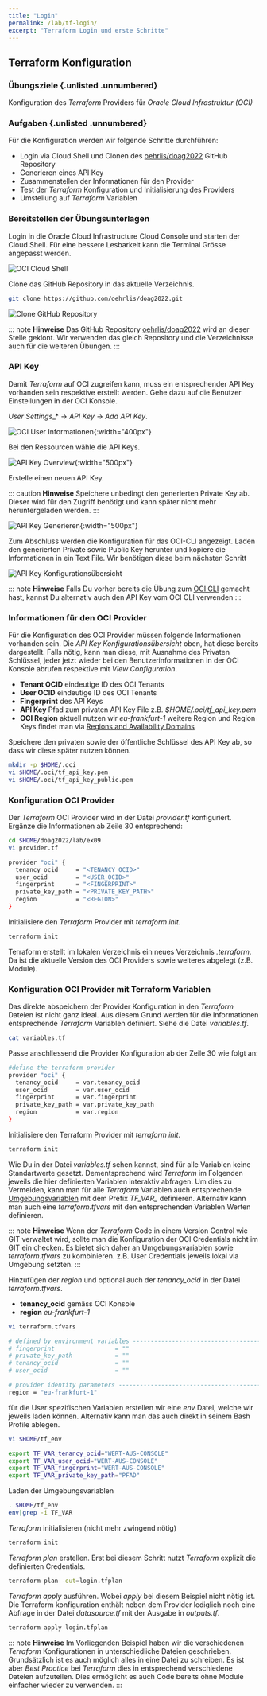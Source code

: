 ```yaml
---
title: "Login"
permalink: /lab/tf-login/
excerpt: "Terraform Login und erste Schritte"
---
```

<!-- markdownlint-disable MD013 -->
<!-- markdownlint-disable MD025 -->
<!-- markdownlint-disable MD033 -->
<!-- markdownlint-disable MD041 -->
## Terraform Konfiguration

### Übungsziele {.unlisted .unnumbered}

Konfiguration des *Terraform* Providers für *Oracle Cloud Infrastruktur (OCI)*

### Aufgaben {.unlisted .unnumbered}

Für die Konfiguration werden wir folgende Schritte durchführen:

- Login via Cloud Shell und Clonen des [oehrlis/doag2022](https://github.com/oehrlis/doag2022) GitHub Repository
- Generieren eines API Key
- Zusammenstellen der Informationen für den Provider
- Test der *Terraform* Konfiguration und Initialisierung des Providers
- Umstellung auf *Terraform* Variablen

### Bereitstellen der Übungsunterlagen

Login in die Oracle Cloud Infrastructure Cloud Console und starten der Cloud Shell.
Für eine bessere Lesbarkeit kann die Terminal Grösse angepasst werden.

![OCI Cloud Shell](../../images/1x09-cloud-shell-start.png)

Clone das GitHub Repository in das aktuelle Verzeichnis.

```bash
git clone https://github.com/oehrlis/doag2022.git
```

![Clone GitHub Repository](../../images/1x09-cloud-shell-git.png)

::: note
**Hinweise** Das GitHub Repository [oehrlis/doag2022](https://github.com/oehrlis/doag2022)
wird an dieser Stelle geklont. Wir verwenden das gleich Repository und die Verzeichnisse
auch für die weiteren Übungen.
:::

### API Key

Damit *Terraform* auf OCI zugreifen kann, muss ein entsprechender API Key vorhanden
sein respektive erstellt werden. Gehe dazu auf die Benutzer Einstellungen in der
OCI Konsole.

*User Settings*_* -> *API Key* -> *Add API Key*.

![OCI User Informationen](../../images/1x09-console-user.png){:width="400px"}

Bei den Ressourcen wähle die API Keys.

![API Key Overview](../../images/1x09-user-API-key-overview.png){:width="500px"}

Erstelle einen neuen API Key.

::: caution
**Hinweise** Speichere unbedingt den generierten Private Key ab. Dieser wird für
den Zugriff benötigt und kann später nicht mehr heruntergeladen werden.
:::

![API Key Generieren](../../images/1x09-user-API-key-new.png){:width="500px"}

Zum Abschluss werden die Konfiguration für das OCI-CLI angezeigt. Laden den
generierten Private sowie Public Key herunter und kopiere die
Informationen in ein Text File. Wir benötigen diese beim nächsten Schritt

![API Key Konfigurationsübersicht](../../images/1x09-user-API-key-config.png)

::: note
**Hinweise** Falls Du vorher bereits die Übung zum [OCI CLI](../ex01/1x08-OCI-CLI.md)
gemacht hast, kannst Du alternativ auch den API Key vom OCI CLI verwenden
:::

### Informationen für den OCI Provider

Für die Konfiguration des OCI Provider müssen folgende Informationen vorhanden sein.
Die *API Key Konfigurationsübersicht* oben, hat diese bereits dargestellt. Falls nötig,
kann man diese, mit Ausnahme des Privaten Schlüssel, jeder jetzt wieder bei den
Benutzerinformationen in der OCI Konsole abrufen respektive mit *View Configuration*.

- **Tenant OCID** eindeutige ID des OCI Tenants
- **User OCID** eindeutige ID des OCI Tenants
- **Fingerprint** des API Keys
- **API Key** Pfad zum privaten API Key File z.B. *$HOME/.oci/tf_api_key.pem*
- **OCI Region** aktuell nutzen wir *eu-frankfurt-1* weitere Region und Region
  Keys findet man via [Regions and Availability Domains](https://docs.oracle.com/en-us/iaas/Content/General/Concepts/regions.htm#ServiceAvailabilityAcrossRegions)

Speichere den privaten sowie der öffentliche Schlüssel des API Key ab, so dass wir
diese später nutzen können.

```bash
mkdir -p $HOME/.oci
vi $HOME/.oci/tf_api_key.pem
vi $HOME/.oci/tf_api_key_public.pem
```

### Konfiguration OCI Provider

Der *Terraform* OCI Provider wird in der Datei *provider.tf* konfiguriert. Ergänze
die Informationen ab Zeile 30 entsprechend:

```bash
cd $HOME/doag2022/lab/ex09
vi provider.tf

provider "oci" {
  tenancy_ocid     = "<TENANCY_OCID>"
  user_ocid        = "<USER_OCID>"
  fingerprint      = "<FINGERPRINT>"
  private_key_path = "<PRIVATE_KEY_PATH>"
  region           = "<REGION>"
}
```

Initialisiere den *Terraform* Provider mit *terraform init*.

```bash
terraform init
```

Terraform erstellt im lokalen Verzeichnis ein neues Verzeichnis *.terraform*. Da
ist die aktuelle Version des OCI Providers sowie weiteres abgelegt (z.B. Module).

### Konfiguration OCI Provider mit Terraform Variablen

Das direkte abspeichern der Provider Konfiguration in den *Terraform* Dateien ist
nicht ganz ideal. Aus diesem Grund werden für die Informationen entsprechende
*Terraform* Variablen definiert. Siehe die Datei *variables.tf*.

```bash
cat variables.tf
```

Passe anschliessend die Provider Konfiguration ab der Zeile 30 wie folgt an:

```bash
#define the terraform provider
provider "oci" {
  tenancy_ocid     = var.tenancy_ocid
  user_ocid        = var.user_ocid
  fingerprint      = var.fingerprint
  private_key_path = var.private_key_path
  region           = var.region
}
```

Initialisiere den Terraform Provider mit *terraform init*.

```bash
terraform init
```

Wie Du in der Datei *variables.tf* sehen kannst, sind für alle Variablen keine
Standartwerte gesetzt. Dementsprechend wird *Terraform* im Folgenden jeweils die hier
definierten Variablen interaktiv abfragen. Um dies zu Vermeiden, kann man für alle
*Terraform* Variablen auch entsprechende [Umgebungsvariablen](https://www.terraform.io/cli/config/environment-variables)
mit dem Prefix *TF_VAR_* definieren. Alternativ kann man auch eine
*terraform.tfvars* mit den entsprechenden Variablen Werten definieren.

::: note
**Hinweise** Wenn der *Terraform* Code in einem Version Control wie GIT verwaltet
wird, sollte man die Konfiguration der OCI Credentials nicht im GIT ein checken.
Es bietet sich daher an Umgebungsvariablen sowie *terraform.tfvars* zu kombinieren.
z.B. User Credentials jeweils lokal via Umgebung setzten.
:::

Hinzufügen der *region* und optional auch der *tenancy_ocid* in der Datei
*terraform.tfvars*.

- **tenancy_ocid** gemäss OCI Konsole
- **region** *eu-frankfurt-1*

```bash
vi terraform.tfvars

# defined by environment variables ---------------------------------------------
# fingerprint                 = ""
# private_key_path            = ""
# tenancy_ocid                = ""
# user_ocid                   = ""

# provider identity parameters -------------------------------------------------
region = "eu-frankfurt-1"
```

für die User spezifischen Variablen erstellen wir eine *env* Datei, welche wir jeweils
laden können. Alternativ kann man das auch direkt in seinem Bash Profile ablegen.

```bash
vi $HOME/tf_env

export TF_VAR_tenancy_ocid="WERT-AUS-CONSOLE"
export TF_VAR_user_ocid="WERT-AUS-CONSOLE"
export TF_VAR_fingerprint="WERT-AUS-CONSOLE"
export TF_VAR_private_key_path="PFAD"
```

Laden der Umgebungsvariablen

```bash
. $HOME/tf_env
env|grep -i TF_VAR
```

*Terraform* initialisieren (nicht mehr zwingend nötig)

```bash
terraform init
```

*Terraform plan* erstellen. Erst bei diesem Schritt nutzt *Terraform* explizit die
definierten Credentials.

```bash
terraform plan -out=login.tfplan
```

*Terraform apply* ausführen. Wobei *apply* bei diesem Beispiel nicht nötig ist.
Die Terraform konfiguration enthält neben dem Provider lediglich noch eine
Abfrage in der Datei *datasource.tf* mit der Ausgabe in *outputs.tf*.

```bash
terraform apply login.tfplan
```

::: note
**Hinweise** Im Vorliegenden Beispiel haben wir die verschiedenen *Terraform*
Konfigurationen in unterschiedliche Dateien geschrieben. Grundsätzlich ist es
auch möglich alles in eine Datei zu schreiben. Es ist aber *Best Practice* bei
*Terraform* dies in entsprechend verschiedene Dateien aufzuteilen. Dies ermöglicht
es auch Code bereits ohne Module einfacher wieder zu verwenden.
:::

